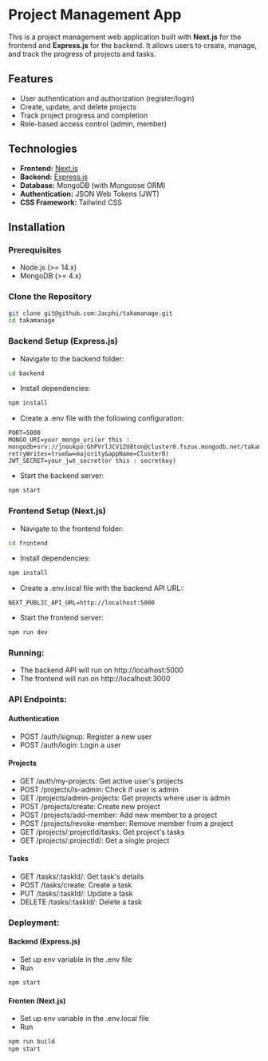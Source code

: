 # Project Management App

This is a project management web application built with **Next.js** for the frontend and **Express.js** for the backend. It allows users to create, manage, and track the progress of projects and tasks.

## Features

- User authentication and authorization (register/login)
- Create, update, and delete projects
- Track project progress and completion
- Role-based access control (admin, member)

## Technologies

- **Frontend:** [Next.js](https://nextjs.org/)
- **Backend:** [Express.js](https://expressjs.com/)
- **Database:** MongoDB (with Mongoose ORM)
- **Authentication:** JSON Web Tokens (JWT)
- **CSS Framework:** Tailwind CSS

## Installation

### Prerequisites

- Node.js (>= 14.x)
- MongoDB (>= 4.x)

### Clone the Repository

```bash
git clone git@github.com:Jacphi/takamanage.git
cd takamanage
```
### Backend Setup (Express.js)
- Navigate to the backend folder:
```bash
cd backend
```
- Install dependencies:
```bash
npm install
```
- Create a .env file with the following configuration:
```
PORT=5000
MONGO_URI=your_mongo_uri(or this : mongodb+srv://jnoukpo:GhPVrlJCV1ZU8ton@cluster0.fszux.mongodb.net/takamanage?retryWrites=true&w=majority&appName=Cluster0)
JWT_SECRET=your_jwt_secret(or this : secretkey)
```
- Start the backend server:
```bash
npm start
```

### Frontend Setup (Next.js)
- Navigate to the frontend folder:
```bash
cd frontend
```
- Install dependencies:
```bash
npm install
```
- Create a .env.local file with the backend API URL::
```
NEXT_PUBLIC_API_URL=http://localhost:5000
```
- Start the frontend server:
```bash
npm run dev
```

### Running:
- The backend API will run on http://localhost:5000
- The frontend will run on http://localhost:3000

### API Endpoints:
#### Authentication
- POST /auth/signup: Register a new user
- POST /auth/login: Login a user

#### Projects
- GET /auth/my-projects: Get active user's projects
- POST /projects/is-admin: Check if user is admin
- GET /projects/admin-projects: Get projects where user is admin
- POST /projects/create: Create new project
- POST /projects/add-member: Add new member to a project
- POST /projects/revoke-member: Remove member from a project
- GET /projects/:projectId/tasks: Get project's tasks
- GET /projects/:projectId/: Get a single project

#### Tasks
- GET /tasks/:taskId/: Get task's details
- POST /tasks/create: Create a task
- PUT /tasks/:taskId/: Update a task
- DELETE /tasks/:taskId/: Delete a task

### Deployment:
#### Backend (Express.js)
- Set up env variable in the .env file
- Run
```bash
npm start
```

#### Fronten (Next.js)
- Set up env variable in the .env.local file
- Run
```bash
npm run build
npm start
```
